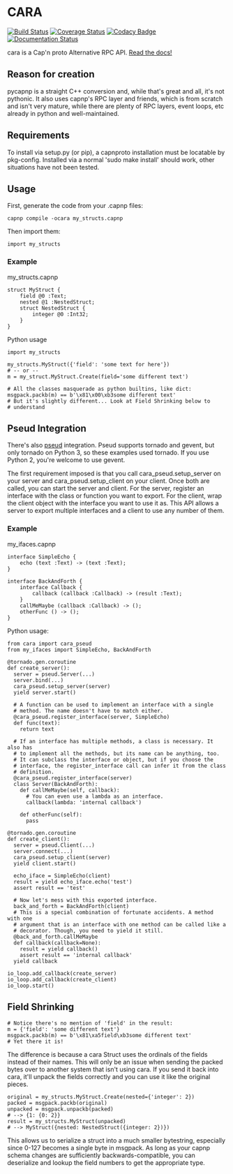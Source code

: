 # CARA
[![Build Status](https://img.shields.io/travis/chainreactionmfg/cara/master.svg)](https://travis-ci.org/chainreactionmfg/cara)
[![Coverage Status](https://img.shields.io/coveralls/chainreactionmfg/cara/master.svg)](https://coveralls.io/r/chainreactionmfg/cara)
[![Codacy Badge](https://img.shields.io/codacy/3cc5a370c923435e92b9ce1a7dbbbafe.svg)](https://www.codacy.com/public/fahhem/cara)
[![Documentation Status](https://readthedocs.org/projects/cara/badge/?version=latest&style=default)](https://readthedocs.org/projects/cara/?badge=latest)

<!--- Short Description --->
cara is a Cap'n proto Alternative RPC API. [Read the docs!](http://cara.readthedocs.org/en/latest/)

## Reason for creation

pycapnp is a straight C++ conversion and, while that's great and all, it's not
pythonic. It also uses capnp's RPC layer and friends, which is from scratch and
isn't very mature, while there are plenty of RPC layers, event loops, etc
already in python and well-maintained.

## Requirements

To install via setup.py (or pip), a capnproto installation must be locatable by
pkg-config. Installed via a normal 'sudo make install' should work, other
situations have not been tested.

## Usage

First, generate the code from your .capnp files:

    capnp compile -ocara my_structs.capnp

Then import them:

    import my_structs

### Example

my_structs.capnp

    struct MyStruct {
        field @0 :Text;
        nested @1 :NestedStruct;
        struct NestedStruct {
            integer @0 :Int32;
        }
    }

Python usage

    import my_structs

    my_structs.MyStruct({'field': 'some text for here'})
    # -- or --
    m = my_struct.MyStruct.Create(field='some different text')

    # All the classes masquerade as python builtins, like dict:
    msgpack.packb(m) == b'\x81\x00\xb3some different text'
    # But it's slightly different... Look at Field Shrinking below to
    # understand

## Pseud Integration

There's also [pseud](https://github.com/ezeep/pseud) integration. Pseud
supports tornado and gevent, but only tornado on Python 3, so these examples
used tornado. If you use Python 2, you're welcome to use gevent.

The first requirement imposed is that you call cara_pseud.setup_server on your
server and cara_pseud.setup_client on your client. Once both are called, you
can start the server and client. For the server, register an interface with the
class or function you want to export. For the client, wrap the client object
with the interface you want to use it as. This API allows a server to export
multiple interfaces and a client to use any number of them.

### Example

my_ifaces.capnp

    interface SimpleEcho {
        echo (text :Text) -> (text :Text);
    }

    interface BackAndForth {
        interface Callback {
            callback (callback :Callback) -> (result :Text);
        }
        callMeMaybe (callback :Callback) -> ();
        otherFunc () -> ();
    }

Python usage:

    from cara import cara_pseud
    from my_ifaces import SimpleEcho, BackAndForth

    @tornado.gen.coroutine
    def create_server():
      server = pseud.Server(...)
      server.bind(...)
      cara_pseud.setup_server(server)
      yield server.start()

      # A function can be used to implement an interface with a single
      # method. The name doesn't have to match either.
      @cara_pseud.register_interface(server, SimpleEcho)
      def func(text):
        return text

      # If an interface has multiple methods, a class is necessary. It also has
      # to implement all the methods, but its name can be anything, too.
      # It can subclass the interface or object, but if you choose the
      # interface, the register_interface call can infer it from the class
      # definition.
      @cara_pseud.register_interface(server)
      class Server(BackAndForth):
        def callMeMaybe(self, callback):
          # You can even use a lambda as an interface.
          callback(lambda: 'internal callback')

        def otherFunc(self):
          pass

    @tornado.gen.coroutine
    def create_client():
      server = pseud.Client(...)
      server.connect(...)
      cara_pseud.setup_client(server)
      yield client.start()

      echo_iface = SimpleEcho(client)
      result = yield echo_iface.echo('test')
      assert result == 'test'

      # Now let's mess with this exported interface.
      back_and_forth = BackAndForth(client)
      # This is a special combination of fortunate accidents. A method with one
      # argument that is an interface with one method can be called like a
      # decorator. Though, you need to yield it still.
      @back_and_forth.callMeMaybe
      def callback(callback=None):
        result = yield callback()
        assert result == 'internal callback'
      yield callback

    io_loop.add_callback(create_server)
    io_loop.add_callback(create_client)
    io_loop.start()

## Field Shrinking

    # Notice there's no mention of 'field' in the result:
    m = {'field': 'some different text'}
    msgpack.packb(m) == b'\x81\xa5field\xb3some different text'
    # Yet there it is!

The difference is because a cara Struct uses the ordinals of the fields instead
of their names. This will only be an issue when sending the packed bytes over
to another system that isn't using cara. If you send it back into cara, it'll
unpack the fields correctly and you can use it like the original pieces.

    original = my_structs.MyStruct.Create(nested={'integer': 2})
    packed = msgpack.packb(original)
    unpacked = msgpack.unpackb(packed)
    # --> {1: {0: 2}}
    result = my_structs.MyStruct(unpacked)
    # --> MyStruct({nested: NestedStruct({integer: 2})})

This allows us to serialize a struct into a much smaller bytestring, especially
since 0-127 becomes a single byte in msgpack. As long as your capnp schema
changes are sufficiently backwards-compatible, you can deserialize and lookup
the field numbers to get the appropriate type.

